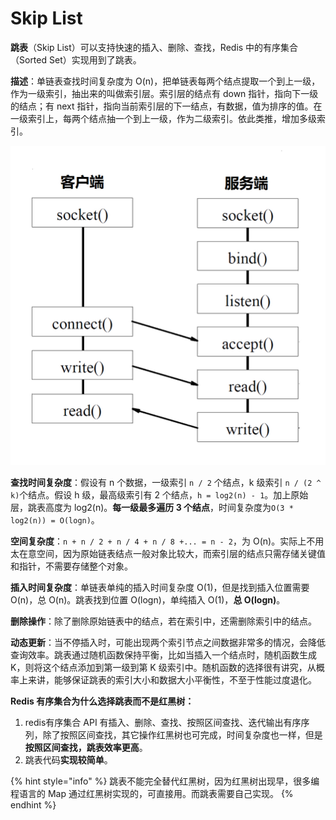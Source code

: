 # Skip List

**跳表**（Skip List）可以支持快速的插入、删除、查找，Redis 中的有序集合（Sorted Set）实现用到了跳表。

**描述**：单链表查找时间复杂度为 O\(n\)，把单链表每两个结点提取一个到上一级，作为一级索引，抽出来的叫做索引层。索引层的结点有 down 指针，指向下一级的结点；有 next 指针，指向当前索引层的下一结点，有数据，值为排序的值。在一级索引上，每两个结点抽一个到上一级，作为二级索引。依此类推，增加多级索引。

![](../../.gitbook/assets/image%20%2887%29.png)

**查找时间复杂度**：假设有 n 个数据，一级索引 `n / 2` 个结点，k 级索引 `n / (2 ^ k)`个结点。假设 h 级，最高级索引有 2 个结点，`h = log2(n) - 1`。加上原始层，跳表高度为 log2\(n\)。**每一级最多遍历 3 个结点**，时间复杂度为`O(3 * log2(n)) = O(logn)`。

**空间复杂度**：`n + n / 2 + n / 4 + n / 8 +... = n - 2`，为 O\(n\)。实际上不用太在意空间，因为原始链表结点一般对象比较大，而索引层的结点只需存储关键值和指针，不需要存储整个对象。

**插入时间复杂度**：单链表单纯的插入时间复杂度 O\(1\)，但是找到插入位置需要 O\(n\)，总 O\(n\)。跳表找到位置 O\(logn\)，单纯插入 O\(1\)，**总 O\(logn\)**。

**删除操作**：除了删除原始链表中的结点，若在索引中，还需删除索引中的结点。

**动态更新**：当不停插入时，可能出现两个索引节点之间数据非常多的情况，会降低查询效率。跳表通过随机函数保持平衡，比如当插入一个结点时，随机函数生成 K，则将这个结点添加到第一级到第 K 级索引中。随机函数的选择很有讲究，从概率上来讲，能够保证跳表的索引大小和数据大小平衡性，不至于性能过度退化。

**Redis 有序集合为什么选择跳表而不是红黑树：**

1. redis有序集合 API 有插入、删除、查找、按照区间查找、迭代输出有序序列，除了按照区间查找，其它操作红黑树也可完成，时间复杂度也一样，但是**按照区间查找，跳表效率更高**。
2. 跳表代码**实现较简单**。

{% hint style="info" %}
跳表不能完全替代红黑树，因为红黑树出现早，很多编程语言的 Map 通过红黑树实现的，可直接用。而跳表需要自己实现。
{% endhint %}

